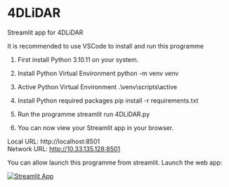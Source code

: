 # 4DLiDAR

Streamlit app for 4DLiDAR


It is recommended to use VSCode to install and run this programme

1. First install Python 3.10.11 on your system.

2. Install Python Virtual Environment
   python -m venv venv

3. Active Python Virtual Environment
   .\venv\scripts\active 

4. Install Python required packages
   pip install -r requirements.txt

5. Run the programme
   streamlit run 4DLiDAR.py

6. You can now view your Streamlit app in your browser.

  Local URL: http://localhost:8501 <br>
  Network URL: http://10.33.135.128:8501

You can allow launch this programme from streamlit.
Launch the web app:

[![Streamlit App](https://static.streamlit.io/badges/streamlit_badge_black_white.svg)](https://app-bacteria-ht73ymevhyswjqkshx5spp.streamlit.app/)
